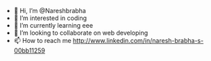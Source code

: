 - 👋 Hi, I’m @Nareshbrabha
- 👀 I’m interested in coding
- 🌱 I’m currently learning eee
- 💞️ I’m looking to collaborate on web developing
- 📫 How to reach me http://www.linkedin.com/in/naresh-brabha-s-00bb11259

<!---
Nareshbrabha/Nareshbrabha is a ✨ special ✨ repository because its `README.md` (this file) appears on your GitHub profile.
You can click the Preview link to take a look at your changes.
--->
